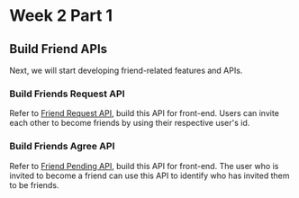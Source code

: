 # Week 2 Part 1

## Build Friend APIs

Next, we will start developing friend-related features and APIs.


### Build Friends Request API

Refer to [Friend Request API](https://github.com/AppWorks-School-Materials/API-Doc/tree/master/Canchu#friends-request-api), build this API for front-end. Users can invite each other to become friends by using their respective user's id.


### Build Friends Agree API

Refer to [Friend Pending API](https://github.com/AppWorks-School-Materials/API-Doc/tree/master/Canchu#friends-pending-api), build this API for front-end. The user who is invited to become a friend can use this API to identify who has invited them to be friends.

